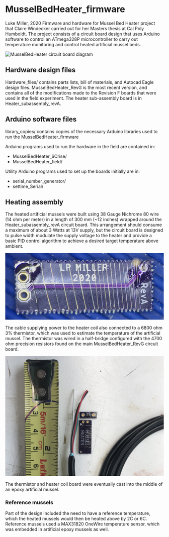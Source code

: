 # MusselBedHeater_firmware
Luke Miller, 2020
 Firmware and hardware for Mussel Bed Heater project that Claire Windecker carried out 
 for her Masters thesis at Cal Poly Humboldt. The project consists of a circuit board 
 design that uses Arduino software to control an ATmega328P microcontroller to carry out 
 temperature monitoring and control heated artificial mussel beds. 
 
![MusselBedHeater circuit board diagram](./Pictures/MusselBedHeater_board_diagram-01.png)

## Hardware design files 

Hardware_files/ contains parts lists, bill of materials, and Autocad Eagle design files. MusselBedHeater_RevG is the
most recent version, and contains all of the modifications made to the Revision F boards that were used 
in the field experiment. The heater sub-assembly board is in Heater_subassembly_revA.


## Arduino software files 

library_copies/ contains copies of the necessary Arduino libraries used to run the MusselBedHeater_firmware

Arduino programs used to run the hardware in the field are contained in:
* MusselBedHeater_6Crise/
* MusselBedHeater_field/

Utility Arduino programs used to set up the boards initially are in:
* serial_number_generator/
* settime_Serial/



## Heating assembly 

The heated artificial mussels were built using 38 Gauge Nichrome 80 wire (14 ohm per meter) in a 
length of 300 mm (~12 inches) wrapped around the Heater_subassembly_revA circuit board. This arrangement
should consume a maximum of about 3 Watts at 13V supply, but the circuit board is designed to pulse width
modulate the supply voltage to the heater and provide a basic PID control algorithm to achieve a desired 
target temperature above ambient. 

![Subassembly board](./Pictures/Heater_board_closeup_38Gauge_Nichrome80.jpg)

The cable supplying power to the heater coil also connected to a 6800 ohm 3% thermistor, which was
used to estimate the temperature of the artificial mussel. The thermistor was wired in a half-bridge
configured with the 4700 ohm precision resistors found on the main MusselBedHeater_RevG circuit board.

![Thermistor and heater coil board](./Pictures/Heater_prep.jpg)

The thermistor and heater coil board were eventually cast into the middle of an epoxy artificial mussel. 

### Reference mussels

Part of the design included the need to have a reference temperature, which the heated mussels would then 
be heated above by 2C or 6C. Reference mussels used a MAX31820 OneWire temperature sensor, which was 
embedded in artificial epoxy mussels as well. 